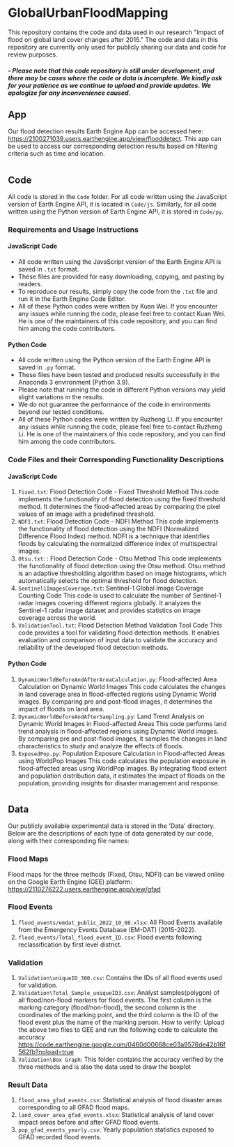 # GlobalUrbanFloodMapping
This repository contains the code and data used in our research "Impact of flood on global land cover changes after 2015." The code and data in this repository are currently only used for publicly sharing our data and code for review purposes.

##### - Please note that this code repository is still under development, and there may be cases where the code or data is incomplete. We kindly ask for your patience as we continue to upload and provide updates. We apologize for any inconvenience caused.

## App
Our flood detection results Earth Engine App can be accessed here: https://2100271039.users.earthengine.app/view/flooddetect. This app can be used to access our corresponding detection results based on filtering criteria such as time and location.
#

## Code
All code is stored in the `Code` folder. For all code written using the JavaScript version of Earth Engine API, it is located in `Code/js`. Similarly, for all code written using the Python version of Earth Engine API, it is stored in `Code/py`.
### Requirements and Usage Instructions
#### JavaScript Code
- All code written using the JavaScript version of the Earth Engine API is saved in `.txt` format.
- These files are provided for easy downloading, copying, and pasting by readers.
- To reproduce our results, simply copy the code from the `.txt` file and run it in the Earth Engine Code Editor.
- All of these Python codes were written by Kuan Wei. If you encounter any issues while running the code, please feel free to contact Kuan Wei. He is one of the maintainers of this code repository, and you can find him among the code contributors.

#### Python Code
- All code written using the Python version of the Earth Engine API is saved in `.py` format.
- These files have been tested and produced results successfully in the Anaconda 3 environment (Python 3.9).
- Please note that running the code in different Python versions may yield slight variations in the results.
- We do not guarantee the performance of the code in environments beyond our tested conditions.
- All of these Python codes were written by Ruzheng Li. If you encounter any issues while running the code, please feel free to contact Ruzheng Li. He is one of the maintainers of this code repository, and you can find him among the code contributors.
  
### Code Files and their Corresponding Functionality Descriptions
#### JavaScript Code
1. `Fixed.txt`: Flood Detection Code - Fixed Threshold Method
This code implements the functionality of flood detection using the fixed threshold method. It determines the flood-affected areas by comparing the pixel values of an image with a predefined threshold.
2. `NDFI.txt`: Flood Detection Code - NDFI Method
This code implements the functionality of flood detection using the NDFI (Normalized Difference Flood Index) method. NDFI is a technique that identifies floods by calculating the normalized difference index of multispectral images.
3. `Otsu.txt`: : Flood Detection Code - Otsu Method
This code implements the functionality of flood detection using the Otsu method. Otsu method is an adaptive thresholding algorithm based on image histograms, which automatically selects the optimal threshold for flood detection.
4. `Sentinel1ImagesCoverage.txt`: Sentinel-1 Global Image Coverage Counting Code
This code is used to calculate the number of Sentinel-1 radar images covering different regions globally. It analyzes the Sentinel-1 radar image dataset and provides statistics on image coverage across the world.
5. `ValidationTool.txt`: Flood Detection Method Validation Tool Code
This code provides a tool for validating flood detection methods. It enables evaluation and comparison of input data to validate the accuracy and reliability of the developed flood detection methods.

#### Python Code
1. `DynamicWorldBeforeAndAfterAreaCalculation.py`: Flood-affected Area Calculation on Dynamic World Images
This code calculates the changes in land coverage area in flood-affected regions using Dynamic World images. By comparing pre and post-flood images, it determines the impact of floods on land area.
2. `DynamicWorldBeforeAndAfterSampling.py`: Land Trend Analysis on Dynamic World Images in Flood-affected Areas
This code performs land trend analysis in flood-affected regions using Dynamic World images. By comparing pre and post-flood images, it samples the changes in land characteristics to study and analyze the effects of floods.
3. `ExposedPop.py`: Population Exposure Calculation in Flood-affected Areas using WorldPop Images
This code calculates the population exposure in flood-affected areas using WorldPop images. By integrating flood extent and population distribution data, it estimates the impact of floods on the population, providing insights for disaster management and response.

#

## Data
Our publicly available experimental data is stored in the 'Data' directory. Below are the descriptions of each type of data generated by our code, along with their corresponding file names:
### Flood Maps

Flood maps for the three methods (Fixed, Otsu, NDFI) can be viewed online on the Google Earth Engine (GEE) platform:
https://2110276222.users.earthengine.app/view/gfad


### Flood Events
1. `flood_events/emdat_public_2022_10_08.xlsx`: All Flood Events available from the Emergency Events Database (EM-DAT) (2015-2022).
2. `flood_events/Total_flood_event_ID.csv`: Flood events following reclassification by first level district.


### Validation
1. `Validation\uniqueID_300.csv`: Contains the IDs of all flood events used for validation.
2. `Validation\Total_Sample_uniqueID3.csv`: Analyst samples(polygon) of all flood/non-flood markers for flood events. The first column is the marking category (flood/non-flood), the second column is the coordinates of the marking point, and the third column is the ID of the flood event plus the name of the marking person.
How to verify: Upload the above two files to GEE and run the following code to calculate the accuracy https://code.earthengine.google.com/0460d00668ce03a9576de42b16f562fb?noload=true
3. `Validation\Box Graph`: This folder contains the accuracy verified by the three methods and is also the data used to draw the boxplot

### Result Data
1. `flood_area_gfad_events.csv`: Statistical analysis of flood disaster areas corresponding to all GFAD flood maps.
2. `land_cover_area_gfad_events.xlsx`: Statistical analysis of land cover impact areas before and after GFAD flood events.
3. `pop_gfad_events_yearly.csv`: Yearly population statistics exposed to GFAD recorded flood events.

#
